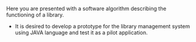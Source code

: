  Here you are presented with a software algorithm describing the functioning of a library.


* It is desired to develop a prototype for the library management system using JAVA language and test it as a pilot application.

